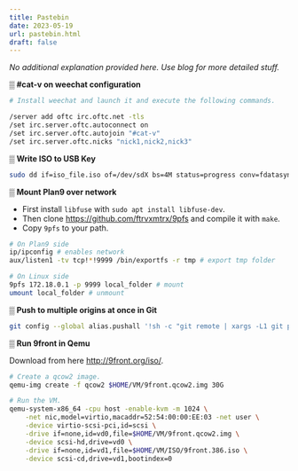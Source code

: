 ```yaml
---
title: Pastebin
date: 2023-05-19
url: pastebin.html
draft: false
---
```


*No additional explanation provided here. Use blog for more detailed stuff.*

**▒ #cat-v on weechat configuration**

```sh
# Install weechat and launch it and execute the following commands.

/server add oftc irc.oftc.net -tls
/set irc.server.oftc.autoconnect on
/set irc.server.oftc.autojoin "#cat-v"
/set irc.server.oftc.nicks "nick1,nick2,nick3"
```

**▒ Write ISO to USB Key**

```sh
sudo dd if=iso_file.iso of=/dev/sdX bs=4M status=progress conv=fdatasync
```

**▒ Mount Plan9 over network**

- First install `libfuse` with `sudo apt install libfuse-dev`.
- Then clone https://github.com/ftrvxmtrx/9pfs and compile it with `make`.
- Copy `9pfs` to your path.

```sh
# On Plan9 side
ip/ipconfig # enables network
aux/listen1 -tv tcp!*!9999 /bin/exportfs -r tmp # export tmp folder

# On Linux side
9pfs 172.18.0.1 -p 9999 local_folder # mount
umount local_folder # unmount
```

**▒ Push to multiple origins at once in Git**

```sh
git config --global alias.pushall '!sh -c "git remote | xargs -L1 git push --all"'
```

**▒ Run 9front in Qemu**

Download from here http://9front.org/iso/.

```sh
# Create a qcow2 image.
qemu-img create -f qcow2 $HOME/VM/9front.qcow2.img 30G

# Run the VM.
qemu-system-x86_64 -cpu host -enable-kvm -m 1024 \
    -net nic,model=virtio,macaddr=52:54:00:00:EE:03 -net user \
    -device virtio-scsi-pci,id=scsi \
    -drive if=none,id=vd0,file=$HOME/VM/9front.qcow2.img \
    -device scsi-hd,drive=vd0 \
    -drive if=none,id=vd1,file=$HOME/VM/ISO/9front.386.iso \
    -device scsi-cd,drive=vd1,bootindex=0
```
